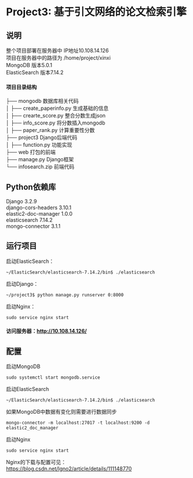 # Project3: 基于引文网络的论文检索引擎
 
##  说明

整个项目部署在服务器中 IP地址10.108.14.126<br>
项目在服务器中的路径为 /home/project/xinxi<br>
MongoDB 版本5.0.1<br>
ElasticSearch 版本7.14.2<br>
#### 项目目录结构

├── mongodb 数据库相关代码<br>
│   ├── create_paperinfo.py   生成基础的信息<br>
│   ├── crearte_score.py      整合分数生成json<br>
│   ├── info_score.py         将分数插入mongodb<br>
│   ├── paper_rank.py         计算重要性分数<br>
├── project3              Django后端代码<br>
│   ├── function.py           功能实现<br>
├── web                   打包的前端<br>
├── manage.py             Django框架<br>
└── infosearch.zip        前端代码<br>

##  Python依赖库
Django                  3.2.9<br>
django-cors-headers     3.10.1<br>
elastic2-doc-manager    1.0.0<br>
elasticsearch           7.14.2<br>
mongo-connector         3.1.1<br>

##  运行项目
启动ElasticSearch：<br>

    ~/ElasticSearch/elasticsearch-7.14.2/bin$ ./elasticsearch

启动Django：<br>

    ~/project3$ python manage.py runserver 0:8000

启动Nginx：<br>

    sudo service nginx start

#### 访问服务器：http://10.108.14.126/

##  配置
启动MongoDB

    sudo systemctl start mongodb.service
    
启动ElasticSearch
    
    ~/ElasticSearch/elasticsearch-7.14.2/bin$ ./elasticsearch
      
如果MongoDB中数据有变化则需要进行数据同步<br>
    
    mongo-connector -m localhost:27017 -t localhost:9200 -d elastic2_doc_manager
    
启动Nginx<br>

    sudo service nginx start

Nginx的下载与配置可见：https://blog.csdn.net/lgno2/article/details/111148770<br>

